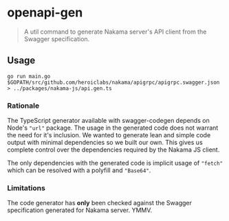 openapi-gen
===========

> A util command to generate Nakama server's API client from the Swagger specification.

## Usage

```shell
go run main.go $GOPATH/src/github.com/heroiclabs/nakama/apigrpc/apigrpc.swagger.json > ../packages/nakama-js/api.gen.ts
```

### Rationale

The TypeScript generator available with swagger-codegen depends on Node's `"url"` package. The usage in the generated code does not warrant the need for it's inclusion. We wanted to generate lean and simple code output with minimal dependencies so we built our own. This gives us complete control over the dependencies required by the Nakama JS client.

The only dependencies with the generated code is implicit usage of `"fetch"` which can be resolved with a polyfill and `"Base64"`.

### Limitations

The code generator has __only__ been checked against the Swagger specification generated for Nakama server. YMMV.
